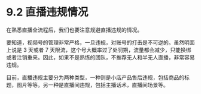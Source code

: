 # 9.2 直播违规情况

在熟悉直播全流程后，我们也要注意规避直播违规的情况。

要知道，视频号的管理非常严格，一旦违规，对账号的打击是不可逆的。虽然明面上说是 3 天或者 7 天限流，这个号大概率过了处罚期，流量都会减少，只能换绑或者注销重来。因此，如果不是熟练的团队，不推荐无人和半无人直播，非常容易违规。

目前，直播违规主要分为两种类型，一种则是小店产品售后违规，包括商品的标题，图片等等。另一种是直播间违规，包括主播话术，直播间场景等。
